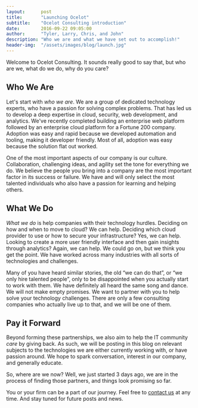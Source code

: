 ```yaml
---
layout:      post
title:       "Launching Ocelot"
subtitle:    "Ocelot Consulting introduction"
date:        2016-09-22 09:05:00
author:      "Tyler, Larry, Chris, and John"
description: "Who we are and what we have set out to accomplish!"
header-img:  "/assets/images/blog/launch.jpg"
---
```


Welcome to Ocelot Consulting. It sounds really good to say that, but who are we, what do we do, why do you care?

## Who We Are

Let's start with *who we are*. We are a group of dedicated technology experts, who have a passion for solving complex problems. That has led us to develop a deep expertise in cloud, security, web development, and analytics. We've recently completed building an enterprise web platform followed by an enterprise cloud platform for a Fortune 200 company.  Adoption was easy and rapid because we developed automation and tooling, making it developer friendly. Most of all, adoption was easy because the solution flat out worked.

One of the most important aspects of our company is our culture. Collaboration, challenging ideas, and agility set the tone for everything we do. We believe the people you bring into a company are the most important factor in its success or failure. We have and will only select the most talented individuals who also have a passion for learning and helping others.

## What We Do

*What we do* is help companies with their technology hurdles. Deciding on how and when to move to cloud? We can help. Deciding which cloud provider to use or how to secure your infrastructure?  Yes, we can help. Looking to create a more user friendly interface and then gain insights through analytics?  Again, we can help. We could go on, but we think you get the point. We have worked across many industries with all sorts of technologies and challenges.

Many of you have heard similar stories, the old “we can do that”, or “we only hire talented people”, only to be disappointed when you actually start to work with them. We have definitely all heard the same song and dance. We will not make empty promises. We want to partner with you to help solve your technology challenges. There are only a few consulting companies who actually live up to that, and we will be one of them.

## Pay it Forward

Beyond forming these partnerships, we also aim to help the IT community *care* by giving back. As such, we will be posting in this blog on relevant subjects to the technologies we are either currently working with, or have passion around. We hope to spark conversation, interest in our company, and generally educate.

So, where are we now?  Well, we just started 3 days ago, we are in the process of finding those partners, and things look promising so far.

You or your firm can be a part of our journey. Feel free to [contact us](/#contact) at any time. And stay tuned for future posts and news.
